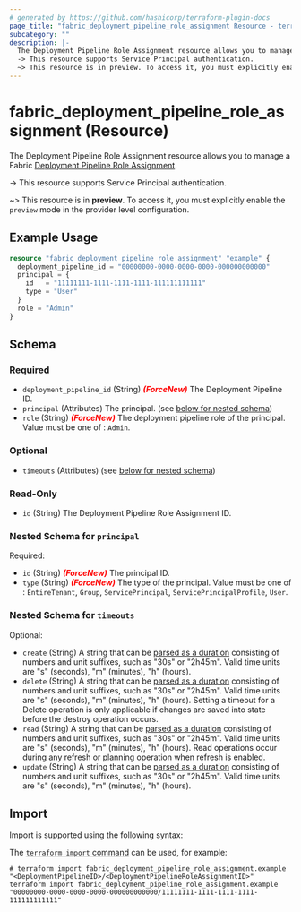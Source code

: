 ```yaml
---
# generated by https://github.com/hashicorp/terraform-plugin-docs
page_title: "fabric_deployment_pipeline_role_assignment Resource - terraform-provider-fabric"
subcategory: ""
description: |-
  The Deployment Pipeline Role Assignment resource allows you to manage a Fabric Deployment Pipeline Role Assignment https://learn.microsoft.com/fabric/cicd/deployment-pipelines/intro-to-deployment-pipelines.
  -> This resource supports Service Principal authentication.
  ~> This resource is in preview. To access it, you must explicitly enable the preview mode in the provider level configuration.
---
```


# fabric_deployment_pipeline_role_assignment (Resource)

The Deployment Pipeline Role Assignment resource allows you to manage a Fabric [Deployment Pipeline Role Assignment](https://learn.microsoft.com/fabric/cicd/deployment-pipelines/intro-to-deployment-pipelines).

-> This resource supports Service Principal authentication.

~> This resource is in **preview**. To access it, you must explicitly enable the `preview` mode in the provider level configuration.

## Example Usage

```terraform
resource "fabric_deployment_pipeline_role_assignment" "example" {
  deployment_pipeline_id = "00000000-0000-0000-0000-000000000000"
  principal = {
    id   = "11111111-1111-1111-1111-111111111111"
    type = "User"
  }
  role = "Admin"
}
```

<!-- schema generated by tfplugindocs -->
## Schema

### Required

- `deployment_pipeline_id` (String) <i style="color:red;font-weight: bold">(ForceNew)</i> The Deployment Pipeline ID.
- `principal` (Attributes) The principal. (see [below for nested schema](#nestedatt--principal))
- `role` (String) <i style="color:red;font-weight: bold">(ForceNew)</i> The deployment pipeline role of the principal. Value must be one of : `Admin`.

### Optional

- `timeouts` (Attributes) (see [below for nested schema](#nestedatt--timeouts))

### Read-Only

- `id` (String) The Deployment Pipeline Role Assignment ID.

<a id="nestedatt--principal"></a>

### Nested Schema for `principal`

Required:

- `id` (String) <i style="color:red;font-weight: bold">(ForceNew)</i> The principal ID.
- `type` (String) <i style="color:red;font-weight: bold">(ForceNew)</i> The type of the principal. Value must be one of : `EntireTenant`, `Group`, `ServicePrincipal`, `ServicePrincipalProfile`, `User`.

<a id="nestedatt--timeouts"></a>

### Nested Schema for `timeouts`

Optional:

- `create` (String) A string that can be [parsed as a duration](https://pkg.go.dev/time#ParseDuration) consisting of numbers and unit suffixes, such as "30s" or "2h45m". Valid time units are "s" (seconds), "m" (minutes), "h" (hours).
- `delete` (String) A string that can be [parsed as a duration](https://pkg.go.dev/time#ParseDuration) consisting of numbers and unit suffixes, such as "30s" or "2h45m". Valid time units are "s" (seconds), "m" (minutes), "h" (hours). Setting a timeout for a Delete operation is only applicable if changes are saved into state before the destroy operation occurs.
- `read` (String) A string that can be [parsed as a duration](https://pkg.go.dev/time#ParseDuration) consisting of numbers and unit suffixes, such as "30s" or "2h45m". Valid time units are "s" (seconds), "m" (minutes), "h" (hours). Read operations occur during any refresh or planning operation when refresh is enabled.
- `update` (String) A string that can be [parsed as a duration](https://pkg.go.dev/time#ParseDuration) consisting of numbers and unit suffixes, such as "30s" or "2h45m". Valid time units are "s" (seconds), "m" (minutes), "h" (hours).

## Import

Import is supported using the following syntax:

The [`terraform import` command](https://developer.hashicorp.com/terraform/cli/commands/import) can be used, for example:

```shell
# terraform import fabric_deployment_pipeline_role_assignment.example "<DeploymentPipelineID>/<DeploymentPipelineRoleAssignmentID>"
terraform import fabric_deployment_pipeline_role_assignment.example "00000000-0000-0000-0000-000000000000/11111111-1111-1111-1111-111111111111"
```
